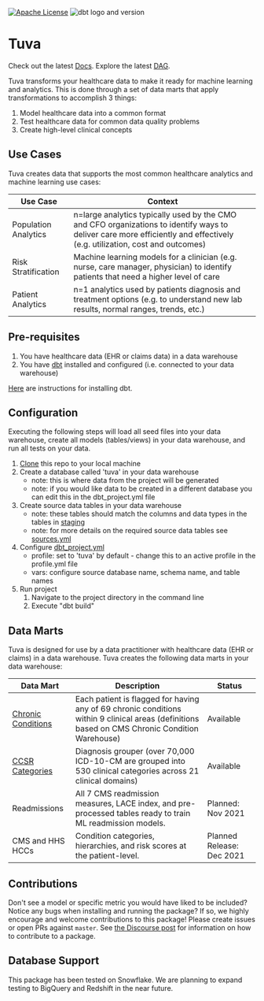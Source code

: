 [![Apache License](https://img.shields.io/badge/License-Apache%202.0-blue.svg)](https://opensource.org/licenses/Apache-2.0) ![dbt logo and version](https://img.shields.io/static/v1?logo=dbt&label=dbt-version&message=0.21.x&color=orange)

# Tuva

Check out the latest [Docs](https://tuva-health.github.io/tuva/#!/overview).  Explore the latest [DAG](https://tuva-health.github.io/tuva/#!/overview?g_v=1).

Tuva transforms your healthcare data to make it ready for machine learning and analytics.  This is done through a set of data marts that apply 
transformations to accomplish 3 things:

1. Model healthcare data into a common format
2. Test healthcare data for common data quality problems
3. Create high-level clinical concepts

## Use Cases
Tuva creates data that supports the most common healthcare analytics and machine learning use cases:

| **Use Case** | **Context** |
| --------------- | -------------------- |
| Population Analytics | n=large analytics typically used by the CMO and CFO organizations to identify ways to deliver care more efficiently and effectively (e.g. utilization, cost and outcomes) |
| Risk Stratification | Machine learning models for a clinician (e.g. nurse, care manager, physician) to identify patients that need a higher level of care |
| Patient Analytics | n=1 analytics used by patients diagnosis and treatment options (e.g. to understand new lab results, normal ranges, trends, etc.) |

## Pre-requisites
1. You have healthcare data (EHR or claims data) in a data warehouse
2. You have [dbt](https://www.getdbt.com/) installed and configured (i.e. connected to your data warehouse)

[Here](https://docs.getdbt.com/dbt-cli/installation) are instructions for installing dbt.

## Configuration
Executing the following steps will load all seed files into your data warehouse, create all models (tables/views) in your data warehouse, and run all tests on your data.

1. [Clone](https://docs.github.com/en/repositories/creating-and-managing-repositories/cloning-a-repository) this repo to your local machine
2. Create a database called 'tuva' in your data warehouse
    - note: this is where data from the project will be generated
    - note: if you would like data to be created in a different database you can edit this in the dbt_project.yml file
3. Create source data tables in your data warehouse
    - note: these tables should match the columns and data types in the tables in [staging](models/staging)
    - note: for more details on the required source data tables see [sources.yml](models/sources.yml)
4. Configure [dbt_project.yml](/dbt_project.yml)
    - profile: set to 'tuva' by default - change this to an active profile in the profile.yml file
    - vars: configure source database name, schema name, and table names
5. Run project
    1. Navigate to the project directory in the command line
    2. Execute "dbt build"

## Data Marts
Tuva is designed for use by a data practitioner with healthcare data (EHR or claims) in a data warehouse.  Tuva creates the following data marts in your data warehouse:

| **Data Mart** | **Description** | **Status** |
| --------------- | -------------------- | ------------------- |
| [Chronic Conditions](/models/chronic_conditions/) | Each patient is flagged for having any of 69 chronic conditions within 9 clinical areas (definitions based on CMS Chronic Condition Warehouse) | Available |
| [CCSR Categories](/models/ccsr/) | Diagnosis grouper (over 70,000 ICD-10-CM are grouped into 530 clinical categories across 21 clinical domains) | Available |
| Readmissions | All 7 CMS readmission measures, LACE index, and pre-processed tables ready to train ML readmission models. | Planned: Nov 2021 |
| CMS and HHS HCCs | Condition categories, hierarchies, and risk scores at the patient-level. | Planned Release: Dec 2021 |

## Contributions
Don't see a model or specific metric you would have liked to be included? Notice any bugs when installing 
and running the package? If so, we highly encourage and welcome contributions to this package! 
Please create issues or open PRs against `master`. See [the Discourse post](https://discourse.getdbt.com/t/contributing-to-a-dbt-package/657) for information on how to contribute to a package.

## Database Support
This package has been tested on Snowflake.  We are planning to expand testing to BigQuery and Redshift in the near future.
